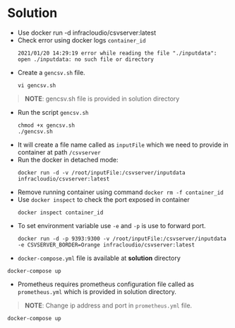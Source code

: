 # Solution
  - Use docker run -d infracloudio/csvserver:latest 
  - Check error using docker logs `container_id`
    ```console
    2021/01/20 14:29:19 error while reading the file "./inputdata": open ./inputdata: no such file or directory
    ```
  - Create a `gencsv.sh` file.
    ```console
    vi gencsv.sh
	```
> **NOTE**: gencsv.sh file is provided in solution directory
 
  - Run the script `gencsv.sh`
    ```console
    chmod +x gencsv.sh
    ./gencsv.sh
	```
  - It will create a file name called as `inputFile` which we need to provide in container at path `/csvserver`
  - Run the docker in detached mode:
    ```console
    docker run -d -v /root/inputFile:/csvserver/inputdata infracloudio/csvserver:latest
    ```
  - Remove running container using command `docker rm -f container_id`
  - Use `docker inspect` to check the port exposed in container
    ```console
    docker inspect container_id
	  ```
  - To set environment variable use `-e` and `-p` is use to forward port.
    ```console
    docker run -d -p 9393:9300 -v /root/inputFile:/csvserver/inputdata -e CSVSERVER_BORDER=Orange infracloudio/csvserver:latest
    ```
  - `docker-compose.yml` file is available at **solution** directory
  ```console
  docker-compose up
  ```
  - Prometheus requires prometheus configuration file called as `prometheus.yml` which is provided in solution directory.
> **NOTE**: Change ip address and port in `prometheus.yml` file.
  ```console
  docker-compose up
  ```
